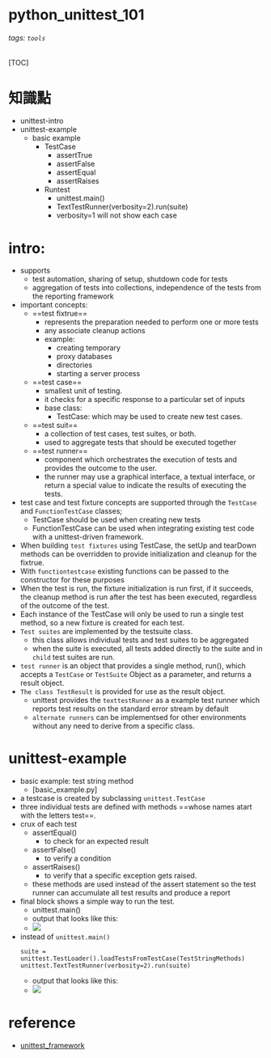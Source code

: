 # python_unittest_101
###### tags: `tools`
[TOC]
# 知識點
- unittest-intro
- unittest-example
    - basic example
        - TestCase
            - assertTrue
            - assertFalse
            - assertEqual
            - assertRaises
        - Runtest
            - unittest.main()
            - TextTestRunner(verbosity=2).run(suite)
            - verbosity=1 will not show each case
# intro:
- supports
    - test automation, sharing of setup, shutdown code for tests
    - aggregation of tests into collections, independence of the tests from the reporting framework
- important concepts:
    - ==test fixtrue==
        - represents the preparation needed to perform one or more tests
        - any associate cleanup actions
        - example:
            - creating temporary
            - proxy databases
            - directories
            - starting a server process
    - ==test case==
        - smallest unit of testing.
        - it checks for a specific response to a particular set of inputs
        - base class:
            - TestCase: which may be used to create new test cases.
    - ==test suit==
        - a collection of test cases, test suites, or both.
        - used to aggregate tests that should be executed together
    - ==test runner==
        - component which orchestrates the execution of tests and provides the outcome to the user.
        - the runner may use a graphical interface, a textual interface, or return a special value to indicate the results of executing the tests.
- test case and test fixture concepts are supported through the `TestCase` and `FunctionTestCase` classes;
    - TestCase should be used when creating new tests
    - FunctionTestCase can be used when integrating existing test code with a unittest-driven framework.
- When building `test fixtures` using TestCase, the setUp and tearDown methods can be overridden to provide initialization and cleanup for the fixtrue.
- With `functiontestcase` existing functions can be passed to the constructor for these purposes
- When the test is run, the fixture initialization is run first, if it succeeds, the cleanup method is run after the test has been executed, regardless of the outcome of the test.
- Each instance of the TestCase will only be used to run a single test method, so a new fixture is created for each test.
- `Test suites` are implemented by the testsuite class.
    - this class allows individual tests and test suites to be aggregated
    - when the suite is executed, all tests added directly to the suite and in `child` test suites are run.
- `test runner` is an object that provides a single method, run(), which accepts a `TestCase` or `TestSuite` Object as a parameter, and returns a result object.
- `The class TestResult` is provided for use as the result object.
    - unittest provides the `texttestRunner` as a example test runner which reports test results on the standard error stream by default
    - `alternate runners` can be implementsed for other environments without any need to derive from a specific class.
# unittest-example
- basic example: test string method
    - [basic_example.py]
- a testcase is created by subclassing `unittest.TestCase`
- three individual tests are defined with methods ==whose names atart with the letters test==.
- crux of each test
    - assertEqual()
        - to check for an expected result
    - assertFalse()
        - to verify a condition
    - assertRaises()
        - to verify that a specific exception gets raised.
    - these methods are used instead of the assert statement so the test runner can accumulate all test results and produce a report
- final block shows a simple way to run the test.
    - unittest.main()
    - output that looks like this:
    - ![](https://i.imgur.com/f2rp5b7.png)
- instead of `unittest.main()`
    ```
    suite = unittest.TestLoader().loadTestsFromTestCase(TestStringMethods)
    unittest.TextTestRunner(verbosity=2).run(suite)
    ```
    - output that looks like this:
    - ![](https://i.imgur.com/7HtJDaV.png)

# reference
- [unittest_framework](https://docs.python.org/2/library/unittest.html)